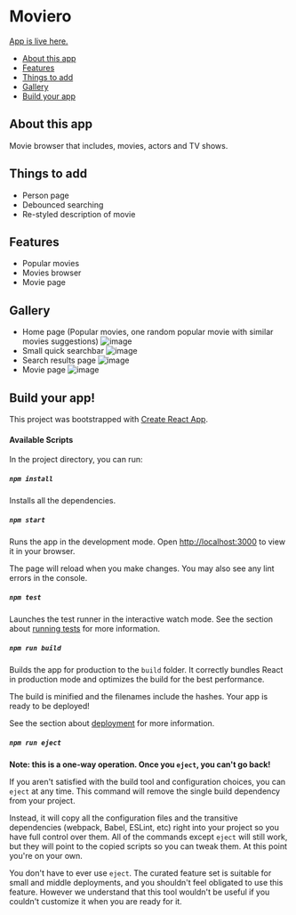 # Moviero
[App is live here.](https://jakub-bartoszek.github.io/Moviero)

- [About this app](#about-this-app)
- [Features](#features)
- [Things to add](#things-to-add)
- [Gallery](#gallery)
- [Build your app](#build-your-app)

## About this app
Movie browser that includes, movies, actors and TV shows.

## Things to add
- Person page
- Debounced searching
- Re-styled description of movie

## Features
- Popular movies
- Movies browser
- Movie page

## Gallery
- Home page (Popular movies, one random popular movie with similar movies suggestions)
  ![image](https://github.com/jakub-bartoszek/Moviero/assets/113419864/98c2d404-8a00-4a2d-bb45-ebebad091500)
- Small quick searchbar
  ![image](https://github.com/jakub-bartoszek/Moviero/assets/113419864/9c22d96b-a1cc-47f0-a4ca-2291ebfa21bf)
- Search results page
  ![image](https://github.com/jakub-bartoszek/Moviero/assets/113419864/e3260e54-3bb3-4d55-a46f-9ec0f92001ad)
- Movie page
  ![image](https://github.com/jakub-bartoszek/Moviero/assets/113419864/bbb5f24e-44a9-4cd2-b2e1-0eed6907d842)




## Build your app!

This project was bootstrapped with [Create React App](https://github.com/facebook/create-react-app).

#### Available Scripts

In the project directory, you can run:

##### `npm install`

Installs all the dependencies.

##### `npm start`

Runs the app in the development mode.
Open [http://localhost:3000](http://localhost:3000) to view it in your browser.

The page will reload when you make changes.
You may also see any lint errors in the console.

##### `npm test`

Launches the test runner in the interactive watch mode.
See the section about [running tests](https://facebook.github.io/create-react-app/docs/running-tests) for more information.

##### `npm run build`

Builds the app for production to the `build` folder.
It correctly bundles React in production mode and optimizes the build for the best performance.

The build is minified and the filenames include the hashes.
Your app is ready to be deployed!

See the section about [deployment](https://facebook.github.io/create-react-app/docs/deployment) for more information.

##### `npm run eject`

**Note: this is a one-way operation. Once you `eject`, you can't go back!**

If you aren't satisfied with the build tool and configuration choices, you can `eject` at any time. This command will remove the single build dependency from your project.

Instead, it will copy all the configuration files and the transitive dependencies (webpack, Babel, ESLint, etc) right into your project so you have full control over them. All of the commands except `eject` will still work, but they will point to the copied scripts so you can tweak them. At this point you're on your own.

You don't have to ever use `eject`. The curated feature set is suitable for small and middle deployments, and you shouldn't feel obligated to use this feature. However we understand that this tool wouldn't be useful if you couldn't customize it when you are ready for it.
